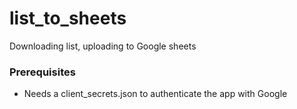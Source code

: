 # list_to_sheets
Downloading list, uploading to Google sheets

### Prerequisites
- Needs a client_secrets.json to authenticate the app with Google
